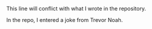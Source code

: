 This line will conflict with what I wrote in the repository.

In the repo, I entered a joke from Trevor Noah.